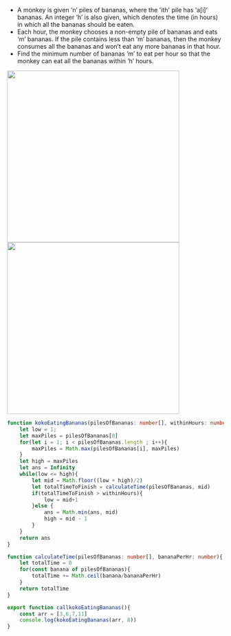 - A monkey is given ‘n’ piles of bananas, where the 'ith' pile has ‘a[i]’ bananas. An integer ‘h’ is also given, which denotes the time (in hours) in which all the bananas should be eaten.
- Each hour, the monkey chooses a non-empty pile of bananas and eats ‘m’ bananas. If the pile contains less than ‘m’ bananas, then the monkey consumes all the bananas and won’t eat any more bananas in that hour.
- Find the minimum number of bananas ‘m’ to eat per hour so that the monkey can eat all the bananas within ‘h’ hours.


<img src="https://github.com/user-attachments/assets/dfbf8b77-c3a8-4ce8-aa6e-4eb478ede8d2" width=400 hieght=400 >

<img src="https://github.com/user-attachments/assets/52c88545-cbfa-48fc-8a3f-00b33ac85786" width=400 hieght=400 >


```ts
function kokoEatingBananas(pilesOfBananas: number[], withinHours: number){
    let low = 1;
    let maxPiles = pilesOfBananas[0]
    for(let i = 1; i < pilesOfBananas.length ; i++){
        maxPiles = Math.max(pilesOfBananas[i], maxPiles)
    }
    let high = maxPiles
    let ans = Infinity
    while(low <= high){
        let mid = Math.floor((low + high)/2)
        let totalTimeToFinish = calculateTime(pilesOfBananas, mid)
        if(totalTimeToFinish > withinHours){
            low = mid+1
        }else {
            ans = Math.min(ans, mid)
            high = mid - 1
        }
    }
    return ans
}

function calculateTime(pilesOfBananas: number[], bananaPerHr: number){
    let totalTime = 0
    for(const banana of pilesOfBananas){
        totalTime += Math.ceil(banana/bananaPerHr)
    }
    return totalTime
}

export function callkokoEatingBananas(){
    const arr = [3,6,7,11]
    console.log(kokoEatingBananas(arr, 8))
}

```
